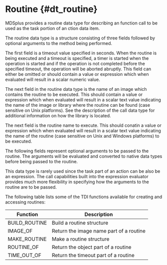  
Routine {#dt_routine}
=======

MDSplus provides a routine data type for describing an function call to be used
as the task portion of an ction data item.

The routine data type is a structure consisting of three fields followed by
optional arguments to the method being performed.

The first field is a timeout value specified in seconds. When the routine is
being executed and a timeout is specified, a timer is started when the
operation is started and if the operation is not completed before the specified
timeout, the operation will be aborted abruptly. This field can either be
omitted or should contain a value or expression which when evaluated will
result in a scalar numeric value.

The next field in the routine data type is the name of an image which contains
the routine to be executed. This should contain a value or expression which
when evaluated will result in a scalar text value indicating the name of the
image or library where the routine can be found (case sensitive on Unix
platforms). See the description of the call data type for additional
information on how the library is located.

The next field is the routine name to execute. This should conatin a value or
expression which when evaluated will result in a scalar text value indicating
the name of the routine (case sensitive on Unix and Windows platforms) to be
executed.

The following fields represent optional arguments to be passed to the routine.
The arguments will be evaluated and converted to native data types before being
passed to the routine.

This data type is rarely used since the task part of an action can be also be
an expression. The call capabilities built into the expression evaluator
provides much more flexibility in specifying how the arguments to the routine
are to be passed.



The following table lists some of the TDI functions available for creating and
accessing routines:

| **Function**   | **Description**                         |
|----------------|-----------------------------------------|
| BUILD\_ROUTINE | Build a routine structure               |
| IMAGE\_OF      | Return the image name part of a routine |
| MAKE\_ROUTINE  | Make a routine structure                |
| ROUTINE\_OF    | Return the object part of a routine     |
| TIME\_OUT\_OF  | Return the timeout part of a routine    |


